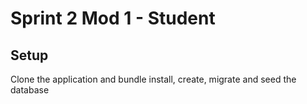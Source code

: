 # Sprint 2 Mod 1 - Student

## Setup

Clone the application and bundle install, create, migrate and seed the database
